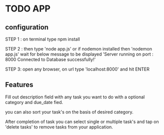 
# TODO APP

## configuration

STEP 1 : on terminal type npm install

STEP 2 : then type 'node app.js' or if nodemon installed then 'nodemon app.js'
wait for below message to be displayed
'Server running on port : 8000
Connected to Database successfully!'  

STEP 3: open any browser, on url type 'localhost:8000' and hit ENTER

## Features

Fill out description field with any task you want to do with a optional category and due_date fied.

you can also sort your task's on the basis of desired category.

After completion of task you can select single or multiple task's and tap on 'delete tasks' to remove tasks from your application.
